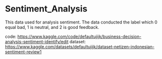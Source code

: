 # Sentiment_Analysis

This data used for analysis sentiment. The data conducted the label which 0 equal bad, 1 is neutral, and 2 is good feedback.

code: https://www.kaggle.com/code/defaultujijk/business-decision-analysis-sentiment-identify/edit
dataset: https://www.kaggle.com/datasets/defaultujijk/dataset-netizen-indonesian-sentiment-review1
